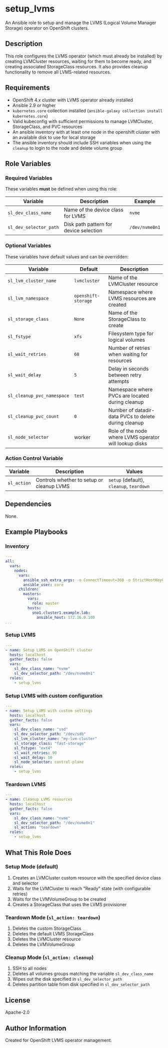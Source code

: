 # setup_lvms

An Ansible role to setup and manage the LVMS (Logical Volume Manager Storage) operator on OpenShift clusters.

## Description

This role configures the LVMS operator (which must already be installed) by creating LVMCluster resources, waiting for them to become ready, and creating associated StorageClass resources. It also provides cleanup functionality to remove all LVMS-related resources.

## Requirements

- OpenShift 4.x cluster with LVMS operator already installed
- Ansible 2.9 or higher
- `kubernetes.core` collection installed (`ansible-galaxy collection install kubernetes.core`)
- Valid kubeconfig with sufficient permissions to manage LVMCluster, StorageClass, and PVC resources
- An ansible inventory with at least one node in the openshift cluster with an available disk to use for local storage
- The ansible inventory should include SSH variables when using the `cleanup` to login to the node and delete volume group

## Role Variables

### Required Variables

These variables **must** be defined when using this role:

| Variable | Description | Example |
|----------|-------------|---------|
| `sl_dev_class_name` | Name of the device class for LVMS | `nvme` |
| `sl_dev_selector_path` | Disk path pattern for device selection | `/dev/nvme0n1` |

### Optional Variables

These variables have default values and can be overridden:

| Variable | Default | Description |
|----------|---------|-------------|
| `sl_lvm_cluster_name` | `lvmcluster` | Name of the LVMCluster resource |
| `sl_lvm_namespace` | `openshift-storage` | Namespace where LVMS resources are created |
| `sl_storage_class` | `None` | Name of the StorageClass to create |
| `sl_fstype` | `xfs` | Filesystem type for logical volumes |
| `sl_wait_retries` | `60` | Number of retries when waiting for resources |
| `sl_wait_delay` | `5` | Delay in seconds between retry attempts |
| `sl_cleanup_pvc_namespace` | `test` | Namespace where PVCs are located during cleanup |
| `sl_cleanup_pvc_count` | `0` | Number of datadir-data PVCs to delete during cleanup |
| `sl_node_selector` | worker | Role of the node where LVMS operator will lookup disks |

### Action Control Variable

| Variable | Description | Values |
|----------|-------------|--------|
| `sl_action` | Controls whether to setup or cleanup LVMS | `setup` (default), `cleanup`, `teardown` |

## Dependencies

None.

## Example Playbooks

### Inventory

```yaml
---
all:
  vars:
    nodes:
      vars:
        ansible_ssh_extra_args: -o ConnectTimeout=360 -o StrictHostKeyChecking=no -o UserKnownHostsFile=/dev/null -i ~/.ssh/id_ed25519
        ansible_user: core
      children:
        masters:
          vars:
            role: master
          hosts:
            sno1.cluster1.example.lab:
              ansible_host: 172.16.0.100
...
```

### Setup LVMS

```yaml
---
- name: Setup LVMS on OpenShift cluster
  hosts: localhost
  gather_facts: false
  vars:
    sl_dev_class_name: "nvme"
    sl_dev_selector_path: "/dev/nvme0n1"
  roles:
    - setup_lvms
```

### Setup LVMS with custom configuration

```yaml
---
- name: Setup LVMS with custom settings
  hosts: localhost
  gather_facts: false
  vars:
    sl_dev_class_name: "ssd"
    sl_dev_selector_path: "/dev/sdb"
    sl_lvm_cluster_name: "my-lvm-cluster"
    sl_storage_class: "fast-storage"
    sl_fstype: "ext4"
    sl_wait_retries: 90
    sl_wait_delay: 10
    sl_node_selector: control-plane
  roles:
    - setup_lvms
```

### Teardown LVMS

```yaml
---
- name: Cleanup LVMS resources
  hosts: localhost
  gather_facts: false
  vars:
    sl_dev_class_name: "nvme"
    sl_dev_selector_path: "/dev/nvme0n1"
    sl_action: "teardown"
  roles:
    - setup_lvms
```

## What This Role Does

### Setup Mode (default)

1. Creates an LVMCluster custom resource with the specified device class and selector
2. Waits for the LVMCluster to reach "Ready" state (with configurable retries)
3. Waits for the LVMVolumeGroup to be created
4. Creates a StorageClass that uses the LVMS provisioner

### Teardown Mode (`sl_action: teardown`)

1. Deletes the custom StorageClass
2. Deletes the default LVMS StorageClass
3. Deletes the LVMCluster resource
4. Deletes the LVMVolumeGroup

### Cleanup Mode (`sl_action: cleanup`)

1. SSH to all nodes
2. Deletes all volumes groups matching the variable `sl_dev_class_name`
3. Wipes out the disk specified in `sl_dev_selector_path`
4. Deletes partition table from disk specified in `sl_dev_selector_path`


## License

Apache-2.0

## Author Information

Created for OpenShift LVMS operator management.
